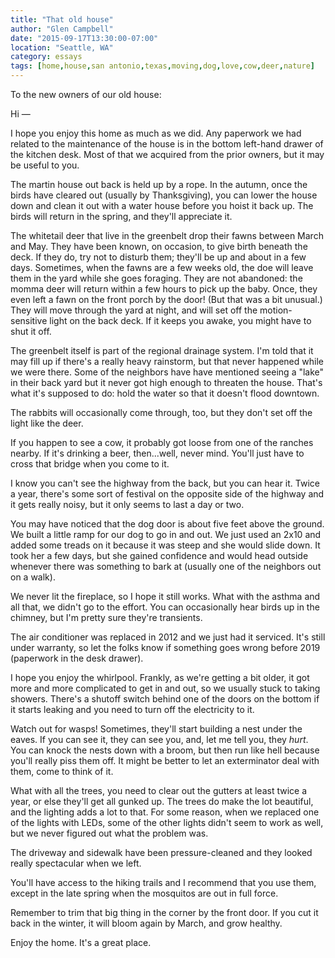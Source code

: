 ```yaml
---
title: "That old house"
author: "Glen Campbell"
date: "2015-09-17T13:30:00-07:00"
location: "Seattle, WA"
category: essays
tags: [home,house,san antonio,texas,moving,dog,love,cow,deer,nature]
---
```

To the new owners of our old house:

Hi &mdash;

I hope you enjoy this home as much as we did. Any paperwork we had
related to the maintenance of the house is in the bottom left-hand
drawer of the kitchen desk. Most of that we acquired from the prior
owners, but it may be useful to you.

The martin house out back is held up by a rope. In the autumn, once
the birds have cleared out (usually by Thanksgiving), you can lower
the house down and clean it out with a water house before you hoist
it back up. The birds will return in the spring, and they'll
appreciate it.

The whitetail deer that live in the greenbelt drop their fawns
between March and May. They have been known, on occasion, to give
birth beneath the deck. If they do, try not to disturb them; they'll
be up and about in a few days. Sometimes, when the fawns are a few
weeks old, the doe will leave them in the yard while she goes
foraging. They are not abandoned: the momma deer will return within
a few hours to pick up the baby. Once, they even left a fawn on the
front porch by the door! (But that was a bit unusual.) They will
move through the yard at night, and will set off the motion-sensitive
light on the back deck. If it keeps you awake, you might have to
shut it off.

The greenbelt itself is part of the regional drainage system. I'm
told that it may fill up if there's a really heavy rainstorm, but
that never happened while we were there. Some of the neighbors have
have mentioned seeing a "lake" in their back yard but it never got
high enough to threaten the house. That's what it's supposed to do:
hold the water so that it doesn't flood downtown.

The rabbits will occasionally come through, too, but they don't set
off the light like the deer.

If you happen to see a cow, it probably got loose from one of the
ranches nearby. If it's drinking a beer, then...well, never mind.
You'll just have to cross that bridge when you come to it.

I know you can't see the highway from the back, but you can hear it.
Twice a year, there's some sort of festival on the opposite side of
the highway and it gets really noisy, but it only seems to last a 
day or two. 

You may have noticed that the dog door is about five feet above the
ground. We built a little ramp for our dog to go in and out. We
just used an 2x10 and added some treads on it because it was steep
and she would slide down. It took her a few days, but she gained
confidence and would head outside whenever there was something to
bark at (usually one of the neighbors out on a walk).

We never lit the fireplace, so I hope it still works. What with the
asthma and all that, we didn't go to the effort. You can occasionally
hear birds up in the chimney, but I'm pretty sure they're transients.

The air conditioner was replaced in 2012 and we just had it serviced.
It's still under warranty, so let the folks know if something goes
wrong before 2019 (paperwork in the desk drawer).

I hope you enjoy the whirlpool. Frankly, as we're getting a bit
older, it got more and more complicated to get in and out, so we
usually stuck to taking showers. There's a shutoff switch behind
one of the doors on the bottom if it starts leaking and you need
to turn off the electricity to it.

Watch out for wasps! Sometimes, they'll start building a nest under
the eaves. If you can see it, they can see you, and, let me tell
you, they *hurt*. You can knock the nests down with a broom, but
then run like hell because you'll really piss them off. It might
be better to let an exterminator deal with them, come to think of
it.

What with all the trees, you need to clear out the gutters at least
twice a year, or else they'll get all gunked up. The trees do make
the lot beautiful, and the lighting adds a lot to that. For some
reason, when we replaced one of the lights with LEDs, some of the
other lights didn't seem to work as well, but we never figured out
what the problem was.

The driveway and sidewalk have been pressure-cleaned and they looked
really spectacular when we left.

You'll have access to the hiking trails and I recommend that you
use them, except in the late spring when the mosquitos are out in
full force.

Remember to trim that big thing in the corner by the front door.
If you cut it back in the winter, it will bloom again by March, and
grow healthy.

Enjoy the home. It's a great place. 

